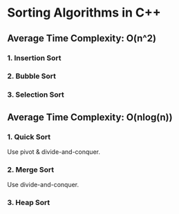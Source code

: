 # Sorting Algorithms in C++
## Average Time Complexity: O(n^2)
### 1. Insertion Sort

### 2. Bubble Sort
### 3. Selection Sort

## Average Time Complexity: O(nlog(n))
### 1. Quick Sort
Use pivot & divide-and-conquer.


### 2. Merge Sort
Use divide-and-conquer.

### 3. Heap Sort
